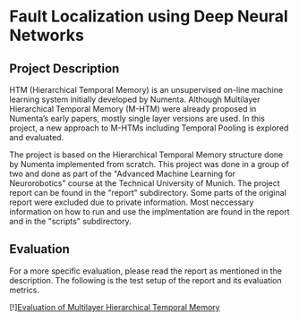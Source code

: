 # Fault Localization using Deep Neural Networks

## Project Description

HTM (Hierarchical Temporal Memory) is an unsupervised on-line machine learning system initially developed by Numenta. Although Multilayer Hierarchical Temporal Memory (M-HTM) were already proposed in Numenta’s early papers, mostly single layer versions are used. In this project, a new approach to M-HTMs including Temporal Pooling is explored and evaluated.

The project is based on the Hierarchical Temporal Memory structure done by Numenta implemented from scratch. This project was done in a group of two and done as part of the "Advanced Machine Learning for Neurorobotics" course at the Technical University of Munich. The project report can be found in the "report" subdirectory. Some parts of the original report were excluded due to private information. Most neccessary information on how to run and use the implmentation are found in the report and in the "scripts" subdirectory.

## Evaluation

For a more specific evaluation, please read the report as mentioned in the description. The following is the test setup of the report and its evaluation metrics.

[!][Evaluation of Multilayer Hierarchical Temporal Memory](https://github.com/KehxD/Multilay_Hierarchical_Temporal_Memory/blob/master/report/eval_mhtm.png)
